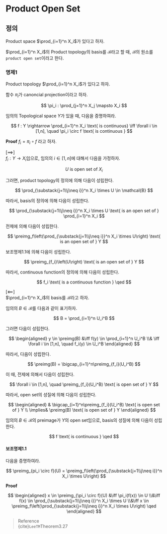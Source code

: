 # Product Open Set
## 정의
Product space $\prod_{i=1}^n X_i$가 있다고 하자.

$\prod_{i=1}^n X_i$의 Product topology의 basis를 $\mathcal{B}$라고 할 때, $\mathcal{B}$의 원소를 `product open set`이라고 한다.

### 명제1
Product topology $\prod_{i=1}^n X_i$가 있다고 하자.

함수 $\pi_i$가 canoncial projection이라고 하자.

$$ \pi_i : \prod_{j=1}^n X_j \mapsto X_i $$

임의의 Topological space $Y$가 있을 때, 다음을 증명하여라.

$$ f : Y \rightarrow \prod_{i=1}^n X_i \text{ is continuous} \iff \forall i \in [1,n], \quad \pi_i \circ f \text{ is continuous } $$

**Proof**
$f_i = \pi_i\circ f$ 라고 하자.

[$\implies$]  
$f_i : Y \rightarrow X_i$임으로, 임의의 $i \in [1,n]$에 대해서 다음을 가정하자.

$$ U \text{ is open set of } X_i $$

그러면, product topology의 정의에 의해 다음이 성립한다.

$$ \prod_{\substack{j=1\\j\neq i}}^n X_i \times U \in \mathcal{B} $$

따라서, basis의 정의에 의해 다음이 성립한다.

$$ \prod_{\substack{j=1\\j\neq i}}^n X_i \times U \text{ is an open set of } \prod_{i=1}^n X_i $$

전제에 의해 다음이 성립한다.

$$ \preimg_f\left(\prod_{\substack{j=1\\j\neq i}}^n X_i \times U\right) \text{ is an open set of } Y $$

보조명제1.1에 의해 다음이 성립한다.

$$ \preimg_{f_i}\left(U\right) \text{ is an open set of } Y $$

따라서, continuous function의 정의에 의해 다음이 성립한다.

$$ f_i \text{ is a continuous function } \qed $$

[$\impliedby$]  
$\prod_{i=1}^n X_i$의 basis를 $\mathcal{B}$라고 하자.

임의의 $B \in \mathcal{B}$를 다음과 같이 표기하자.

$$ B = \prod_{i=1}^n U_i^B $$

그러면 다음이 성립한다.

$$ \begin{aligned} y \in \preimg(B) &\iff f(y) \in \prod_{i=1}^n U_i^B \\& \iff \forall i \in [1,n], \quad f_i(y) \in U_i^B \end{aligned}  $$

따라서, 다음이 성립한다.

$$ \preimg(B) = \bigcap_{i=1}^n\preimg_{f_i}(U_i^B) $$

이 때, 전제에 의해서 다음이 성립한다.

$$ \forall i \in [1,n], \quad \preimg_{f_i}(U_i^B) \text{ is open set of } Y $$

따라서, open set의 성질에 의해 다음이 성립한다.

$$ \begin{aligned} & \bigcap_{i=1}^n\preimg_{f_i}(U_i^B) \text{ is open set of } Y \\ \implies& \preimg(B) \text{ is open set of } Y \end{aligned}  $$

임의의 $B \in \mathcal{B}$의 preimage가 $Y$의 open set임으로, basis의 성질에 의해 다음이 성립한다.

$$ f \text{ is continuous } \qed $$

#### 보조명제1.1
다음을 증명하여라.

$$ \preimg_{pi_i \circ f}(U) = \preimg_f\left(\prod_{\substack{j=1\\j\neq i}}^n X_i \times U\right) $$

**Proof**

$$ \begin{aligned} x \in \preimg_{\pi_i \circ f}(U) &\iff \pi_i(f(x)) \in U \\&\iff f(x) \in \prod_{\substack{j=1\\j\neq i}}^n X_i \times U \\&\iff x \in \preimg_f\left(\prod_{\substack{j=1\\j\neq i}}^n X_i \times U\right) \qed  \end{aligned} $$

> Reference  
> {cite}`LeeTM`Theorem3.27